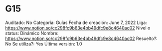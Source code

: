 # G15

Auditado: No
Categoría: Guías
Fecha de creación: June 7, 2022
Liga: https://www.notion.so/cc298fc9b63e4bb49dfc9e8c4640ac02 
Nivel o status: Dinámico
Nombre: https://www.notion.so/cc298fc9b63e4bb49dfc9e8c4640ac02 
Resuelto?: No
Se utiliza?: Yes
Última versión: 1.0
